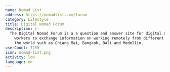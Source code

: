 ```yaml
---
name: Nomad List
address: https://nomadlist.com/forum
category: Lifestyle
title: Digital Nomad Forum
description: |-
  The Digital Nomad Forum is a a question and answer site for digital nomads and remote
    workers to exchange information on working remotely from different places around
    the world such as Chiang Mai, Bangkok, Bali and Medellin.
userCount: 7255
icon: nomad-list.png
activity: low
language: en
---
```

